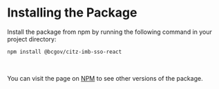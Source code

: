 # Installing the Package

Install the package from npm by running the following command in your project directory:

```Bash
npm install @bcgov/citz-imb-sso-react
```

<br />

You can visit the page on [NPM] to see other versions of the package.

<br />

<!-- Link References -->
[NPM]: https://www.npmjs.com/package/@bcgov/citz-imb-sso-react

